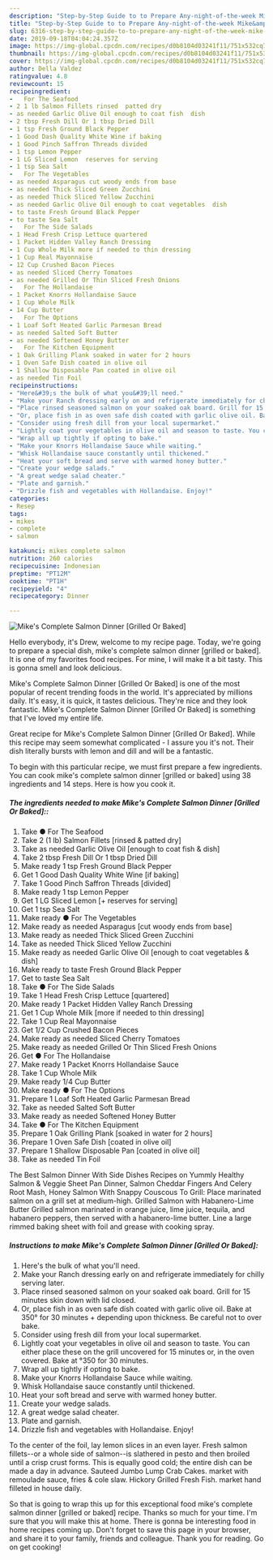 ```yaml
---
description: "Step-by-Step Guide to to Prepare Any-night-of-the-week Mike&amp;#39;s Complete Salmon Dinner [Grilled Or Baked]"
title: "Step-by-Step Guide to to Prepare Any-night-of-the-week Mike&amp;#39;s Complete Salmon Dinner [Grilled Or Baked]"
slug: 6316-step-by-step-guide-to-to-prepare-any-night-of-the-week-mike-and-39-s-complete-salmon-dinner-grilled-or-baked
date: 2019-09-18T04:04:24.357Z
image: https://img-global.cpcdn.com/recipes/d0b8104d03241f11/751x532cq70/mikes-complete-salmon-dinner-grilled-or-baked-recipe-main-photo.jpg
thumbnail: https://img-global.cpcdn.com/recipes/d0b8104d03241f11/751x532cq70/mikes-complete-salmon-dinner-grilled-or-baked-recipe-main-photo.jpg
cover: https://img-global.cpcdn.com/recipes/d0b8104d03241f11/751x532cq70/mikes-complete-salmon-dinner-grilled-or-baked-recipe-main-photo.jpg
author: Della Valdez
ratingvalue: 4.8
reviewcount: 15
recipeingredient:
-   For The Seafood
- 2 1 lb Salmon Fillets rinsed  patted dry
- as needed Garlic Olive Oil enough to coat fish  dish
- 2 tbsp Fresh Dill Or 1 tbsp Dried Dill
- 1 tsp Fresh Ground Black Pepper
- 1 Good Dash Quality White Wine if baking
- 1 Good Pinch Saffron Threads divided
- 1 tsp Lemon Pepper
- 1 LG Sliced Lemon  reserves for serving
- 1 tsp Sea Salt
-   For The Vegetables
- as needed Asparagus cut woody ends from base
- as needed Thick Sliced Green Zucchini
- as needed Thick Sliced Yellow Zucchini
- as needed Garlic Olive Oil enough to coat vegetables  dish
- to taste Fresh Ground Black Pepper
- to taste Sea Salt
-   For The Side Salads
- 1 Head Fresh Crisp Lettuce quartered
- 1 Packet Hidden Valley Ranch Dressing
- 1 Cup Whole Milk more if needed to thin dressing
- 1 Cup Real Mayonnaise
- 12 Cup Crushed Bacon Pieces
- as needed Sliced Cherry Tomatoes
- as needed Grilled Or Thin Sliced Fresh Onions
-   For The Hollandaise
- 1 Packet Knorrs Hollandaise Sauce
- 1 Cup Whole Milk
- 14 Cup Butter
-   For The Options
- 1 Loaf Soft Heated Garlic Parmesan Bread
- as needed Salted Soft Butter
- as needed Softened Honey Butter
-   For The Kitchen Equipment
- 1 Oak Grilling Plank soaked in water for 2 hours
- 1 Oven Safe Dish coated in olive oil
- 1 Shallow Disposable Pan coated in olive oil
- as needed Tin Foil
recipeinstructions:
- "Here&#39;s the bulk of what you&#39;ll need."
- "Make your Ranch dressing early on and refrigerate immediately for chilly serving later."
- "Place rinsed seasoned salmon on your soaked oak board. Grill for 15 minutes skin down with lid closed."
- "Or, place fish in as oven safe dish coated with garlic olive oil. Bake at 350° for 30 minutes + depending upon thickness. Be careful not to over bake."
- "Consider using fresh dill from your local supermarket."
- "Lightly coat your vegetables in olive oil and season to taste. You can either place these on the grill uncovered for 15 minutes or, in the oven covered. Bake at °350 for 30 minutes."
- "Wrap all up tightly if opting to bake."
- "Make your Knorrs Hollandaise Sauce while waiting."
- "Whisk Hollandaise sauce constantly until thickened."
- "Heat your soft bread and serve with warmed honey butter."
- "Create your wedge salads."
- "A great wedge salad cheater."
- "Plate and garnish."
- "Drizzle fish and vegetables with Hollandaise. Enjoy!"
categories:
- Resep
tags:
- mikes
- complete
- salmon

katakunci: mikes complete salmon
nutrition: 260 calories
recipecuisine: Indonesian
preptime: "PT12M"
cooktime: "PT1H"
recipeyield: "4"
recipecategory: Dinner

---
```



![Mike&#39;s Complete Salmon Dinner [Grilled Or Baked]](https://img-global.cpcdn.com/recipes/d0b8104d03241f11/751x532cq70/mikes-complete-salmon-dinner-grilled-or-baked-recipe-main-photo.jpg)

Hello everybody, it's Drew, welcome to my recipe page. Today, we're going to prepare a special dish, mike&#39;s complete salmon dinner [grilled or baked]. It is one of my favorites food recipes. For mine, I will make it a bit tasty. This is gonna smell and look delicious.

Mike&#39;s Complete Salmon Dinner [Grilled Or Baked] is one of the most popular of recent trending foods in the world. It's appreciated by millions daily. It's easy, it is quick, it tastes delicious. They're nice and they look fantastic. Mike&#39;s Complete Salmon Dinner [Grilled Or Baked] is something that I've loved my entire life.

Great recipe for Mike&#39;s Complete Salmon Dinner [Grilled Or Baked]. While this recipe may seem somewhat complicated - I assure you it&#39;s not. Their dish literally bursts with lemon and dill and will be a fantastic.


To begin with this particular recipe, we must first prepare a few ingredients. You can cook mike&#39;s complete salmon dinner [grilled or baked] using 38 ingredients and 14 steps. Here is how you cook it.

##### The ingredients needed to make Mike&#39;s Complete Salmon Dinner [Grilled Or Baked]::

1. Take  ● For The Seafood
1. Take 2 (1 lb) Salmon Fillets [rinsed &amp; patted dry]
1. Take as needed Garlic Olive Oil [enough to coat fish &amp; dish]
1. Take 2 tbsp Fresh Dill Or 1 tbsp Dried Dill
1. Make ready 1 tsp Fresh Ground Black Pepper
1. Get 1 Good Dash Quality White Wine [if baking]
1. Take 1 Good Pinch Saffron Threads [divided]
1. Make ready 1 tsp Lemon Pepper
1. Get 1 LG Sliced Lemon [+ reserves for serving]
1. Get 1 tsp Sea Salt
1. Make ready  ● For The Vegetables
1. Make ready as needed Asparagus [cut woody ends from base]
1. Make ready as needed Thick Sliced Green Zucchini
1. Take as needed Thick Sliced Yellow Zucchini
1. Make ready as needed Garlic Olive Oil [enough to coat vegetables &amp; dish]
1. Make ready to taste Fresh Ground Black Pepper
1. Get to taste Sea Salt
1. Take  ● For The Side Salads
1. Take 1 Head Fresh Crisp Lettuce [quartered]
1. Make ready 1 Packet Hidden Valley Ranch Dressing
1. Get 1 Cup Whole Milk [more if needed to thin dressing]
1. Take 1 Cup Real Mayonnaise
1. Get 1/2 Cup Crushed Bacon Pieces
1. Make ready as needed Sliced Cherry Tomatoes
1. Make ready as needed Grilled Or Thin Sliced Fresh Onions
1. Get  ● For The Hollandaise
1. Make ready 1 Packet Knorrs Hollandaise Sauce
1. Take 1 Cup Whole Milk
1. Make ready 1/4 Cup Butter
1. Make ready  ● For The Options
1. Prepare 1 Loaf Soft Heated Garlic Parmesan Bread
1. Take as needed Salted Soft Butter
1. Make ready as needed Softened Honey Butter
1. Take  ● For The Kitchen Equipment
1. Prepare 1 Oak Grilling Plank [soaked in water for 2 hours]
1. Prepare 1 Oven Safe Dish [coated in olive oil]
1. Prepare 1 Shallow Disposable Pan [coated in olive oil]
1. Take as needed Tin Foil


The Best Salmon Dinner With Side Dishes Recipes on Yummly Healthy Salmon &amp; Veggie Sheet Pan Dinner, Salmon Cheddar Fingers And Celery Root Mash, Honey Salmon With Snappy Couscous To Grill: Place marinated salmon on a grill set at medium-high. Grilled Salmon with Habanero-Lime Butter Grilled salmon marinated in orange juice, lime juice, tequila, and habanero peppers, then served with a habanero-lime butter. Line a large rimmed baking sheet with foil and grease with cooking spray. 

##### Instructions to make Mike&#39;s Complete Salmon Dinner [Grilled Or Baked]:

1. Here&#39;s the bulk of what you&#39;ll need.
1. Make your Ranch dressing early on and refrigerate immediately for chilly serving later.
1. Place rinsed seasoned salmon on your soaked oak board. Grill for 15 minutes skin down with lid closed.
1. Or, place fish in as oven safe dish coated with garlic olive oil. Bake at 350° for 30 minutes + depending upon thickness. Be careful not to over bake.
1. Consider using fresh dill from your local supermarket.
1. Lightly coat your vegetables in olive oil and season to taste. You can either place these on the grill uncovered for 15 minutes or, in the oven covered. Bake at °350 for 30 minutes.
1. Wrap all up tightly if opting to bake.
1. Make your Knorrs Hollandaise Sauce while waiting.
1. Whisk Hollandaise sauce constantly until thickened.
1. Heat your soft bread and serve with warmed honey butter.
1. Create your wedge salads.
1. A great wedge salad cheater.
1. Plate and garnish.
1. Drizzle fish and vegetables with Hollandaise. Enjoy!


To the center of the foil, lay lemon slices in an even layer. Fresh salmon fillets--or a whole side of salmon--is slathered in pesto and then broiled until a crisp crust forms. This is equally good cold; the entire dish can be made a day in advance. Sauteed Jumbo Lump Crab Cakes. market with remoulade sauce, fries &amp; cole slaw. Hickory Grilled Fresh Fish. market hand filleted in house daily. 

So that is going to wrap this up for this exceptional food mike&#39;s complete salmon dinner [grilled or baked] recipe. Thanks so much for your time. I'm sure that you will make this at home. There is gonna be interesting food in home recipes coming up. Don't forget to save this page in your browser, and share it to your family, friends and colleague. Thank you for reading. Go on get cooking!

